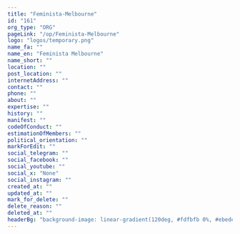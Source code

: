```yaml
---
title: "Feminista-Melbourne"
id: "161"
org_type: "ORG"
pageLink: "/op/Feminista-Melbourne"
logo: "logos/temporary.png"
name_fa: ""
name_en: "Feminista Melbourne"
name_short: ""
location: ""
post_location: ""
internetAddress: ""
contact: ""
phone: ""
about: ""
expertise: ""
history: ""
manifest: ""
codeOfConduct: ""
estimationOfMembers: ""
political_orientation: ""
markForEdit: ""
social_telegram: ""
social_facebook: ""
social_youtube: ""
social_x: "None"
social_instagram: ""
created_at: ""
updated_at: ""
mark_for_delete: ""
delete_reason: ""
deleted_at: ""
headerBg: "background-image: linear-gradient(120deg, #fdfbfb 0%, #ebedee 100%);"
---
```


